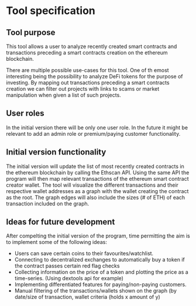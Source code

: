 # Tool specification

## Tool purpose

This tool allows a user to analyze recently created smart contracts and transactions preceding a smart contracts creation on the ethereum blockchain.

There are multiple possible use-cases for this tool. One of th emost interesting being the possibility to analyze DeFi tokens for the purpose of investing.
By mapping out transactions preceding a smart contracts creation we can filter out projects with links to scams or market manipulation when given a list of such projects.

## User roles

In the initial version there will be only one user role. In the future it might be relevant to add an admin role or premium/paying customer functionality.

## Initial version functionality

The initial version will update the list of most recently created contracts in the ethereum blockchain by calling the Ethscan API. Using the same API the program will then map relevant transactions of the ethereum smart contract creator wallet.
The tool will visualize the different transactions and their respective wallet addresses as a graph with the wallet creating the contract as the root. 
The graph edges will also include the sizes (# of ETH) of each transaction included on the graph. 

## Ideas for future development

After compelting the initial version of the program, time permitting the aim is to implement some of the following ideas:

- Users can save certain coins to their favourites/watchlist.
- Connecting to decentralized exchanges to automatically buy a token if the contract passes certain red flag checks
- Collecting information on the price of a token and plotting the price as a time-series. (Using dextools api for example)
- Implementing differentiated features for paying/non-paying customers.
- Manual filtering of the transactions/wallets shown on the graph (by date/size of transaction, wallet criteria (holds x amount of y) 


